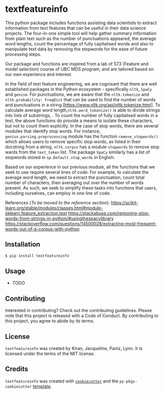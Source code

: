 # textfeatureinfo

This python package includes functions assisting data scientists to extract information from text features that can be useful in their data science projects. The four-in-one simple tool will help gather summary information from plain text such as the number of punctuations appeared, the average word lengths, count the percentage of fully capitalised words  and also to manipulate text data by removing the stopwords for the ease of future processing steps. 

Our package and functions are inspired from a lab of 573 (Feature and model selection) course of UBC MDS program, and are tailored based on our own experience and interest. 

In the field of text feature engineering, we are cognisant that there are well established packages in the Python ecosystem - specifically `nltk`, `SpaCy` and `genism`. For punctuations, we are aware that the `nltk.tokenize` and `nltk.probability: FreqDist` that can be used to find the number of words and punctuations in a string [https://www.nltk.org/api/nltk.tokenize.html]. To calculate average word length,`nltk.word_tokenize()` is able to divide strings into lists of substrings, . To count the number of fully capitalised words in a text, the above functions do provide a means to isolate these characters, but not to count them explicitly. In the case of stop words, there are several modules that identify stop words. For instance, `genius.parsing.preprocessing` module has the function `remove_stopwords()` which allows users to remove specific stop words, as listed in their docstring from a string. `nltk.corpus` has a module `stopwords` to remove stop wards from the `text_token` list. The package `SpaCy` similarly has a list of stopwords stored in `sp.Default.stop_words` in English. 

Based on our experience in our previous module, all the functions that we seek to use require several lines of code. For example, to calculate the average word length, we need to extract the punctuation, count total number of characters, then averaging out over the number of words present. As such, we seek to simplify these tasks into functions that users, including ourselves, can employ in one line of code. 

References (*To be moved to the reference section*): 
https://scikit-learn.org/stable/modules/classes.html#module-sklearn.feature_extraction.text
https://stackabuse.com/removing-stop-words-from-strings-in-python/#usingthespacylibrary
https://stackoverflow.com/questions/14500028/extracting-most-frequent-words-out-of-a-corpus-with-python

## Installation

```bash
$ pip install textfeatureinfo
```

## Usage

- TODO

## Contributing

Interested in contributing? Check out the contributing guidelines. Please note that this project is released with a Code of Conduct. By contributing to this project, you agree to abide by its terms.

## License

`textfeatureinfo` was created by Kiran, Jacqueline, Paniz, Lynn. It is licensed under the terms of the MIT license.

## Credits

`textfeatureinfo` was created with [`cookiecutter`](https://cookiecutter.readthedocs.io/en/latest/) and the `py-pkgs-cookiecutter` [template](https://github.com/py-pkgs/py-pkgs-cookiecutter).
